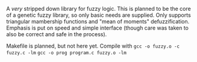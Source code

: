 A *very* stripped down library for fuzzy logic. This is planned to be the core of
a genetic fuzzy library, so only basic needs are supplied. Only supports triangular
mambership functions and "mean of moments" defuzzification. Emphasis is put on speed
and simple interface (though care was taken to also be correct and safe in the process).

Makefile is planned, but not here yet. Compile with
`gcc -o fuzzy.o -c fuzzy.c -lm`
`gcc -o prog program.c fuzzy.o -lm`
